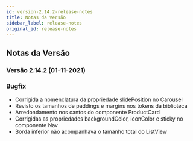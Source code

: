 ```yaml
---
id: version-2.14.2-release-notes
title: Notas da Versão
sidebar_label: release-notes
original_id: release-notes
---
```


## Notas da Versão

### Versão 2.14.2 (01-11-2021)

### Bugfix
- Corrigida a nomenclatura da propriedade slidePosition no Carousel
- Revisto os tamanhos de paddings e margins nos tokens da biblioteca
- Arredondamento nos cantos do componente ProductCard
- Corrigidas as propriedades backgroundColor, iconColor e sticky no componente Nav
- Borda inferior não acompanhava o tamanho total do ListView
